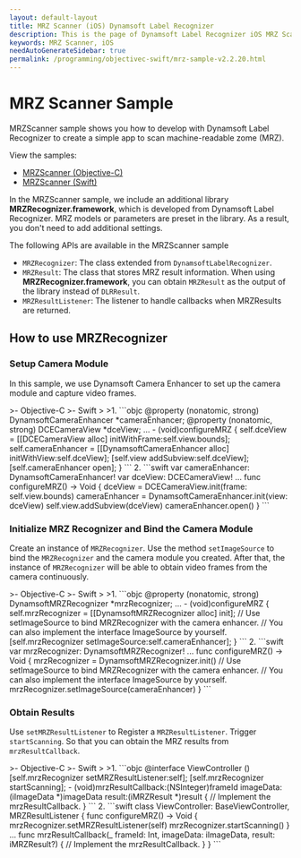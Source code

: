 ```yaml
---
layout: default-layout
title: MRZ Scanner (iOS) Dynamsoft Label Recognizer
description: This is the page of Dynamsoft Label Recognizer iOS MRZ Scanner sample.
keywords: MRZ Scanner, iOS
needAutoGenerateSidebar: true
permalink: /programming/objectivec-swift/mrz-sample-v2.2.20.html
---
```


# MRZ Scanner Sample

MRZScanner sample shows you how to develop with Dynamsoft Label Recognizer to create a simple app to scan machine-readable zome (MRZ).

View the samples:

- <a href="https://github.com/Dynamsoft/label-recognizer-mobile-samples/tree/master/ios/Objective-C/MRZScannerObjC" target="_blank">MRZScanner (Objective-C)</a>
- <a href="https://github.com/Dynamsoft/label-recognizer-mobile-samples/tree/master/ios/Swift/MRZScannerSwift" target="_blank">MRZScanner (Swift)</a>

In the MRZScanner sample, we include an additional library **MRZRecognizer.framework**, which is developed from Dynamsoft Label Recognizer. MRZ models or parameters are preset in the library. As a result, you don't need to add additional settings.

The following APIs are available in the MRZScanner sample

- `MRZRecognizer`: The class extended from `DynamsoftLabelRecognizer`.
- `MRZResult`: The class that stores MRZ result information. When using **MRZRecognizer.framework**, you can obtain `MRZResult` as the output of the library instead of `DLRResult`.
- `MRZResultListener`: The listener to handle callbacks when MRZResults are returned.

## How to use MRZRecognizer

### Setup Camera Module

In this sample, we use Dynamsoft Camera Enhancer to set up the camera module and capture video frames.

<div class="sample-code-prefix"></div>
>- Objective-C
>- Swift
>
>1. 
```objc
@property (nonatomic, strong) DynamsoftCameraEnhancer *cameraEnhancer;
@property (nonatomic, strong) DCECameraView *dceView;
...
- (void)configureMRZ {
   self.dceView = [[DCECameraView alloc] initWithFrame:self.view.bounds];
   self.cameraEnhancer = [[DynamsoftCameraEnhancer alloc] initWithView:self.dceView];
   [self.view addSubview:self.dceView];
   [self.cameraEnhancer open];
}
```
2. 
```swift
var cameraEnhancer: DynamsoftCameraEnhancer!
var dceView: DCECameraView!
...
func configureMRZ() -> Void {
   dceView = DCECameraView.init(frame: self.view.bounds)
   cameraEnhancer = DynamsoftCameraEnhancer.init(view: dceView)
   self.view.addSubview(dceView)
   cameraEnhancer.open()
}
```

### Initialize MRZ Recognizer and Bind the Camera Module

Create an instance of `MRZRecognizer`. Use the method `setImageSource` to bind the `MRZRecognizer` and the camera module you created. After that, the instance of `MRZRecognizer` will be able to obtain video frames from the camera continuously.

<div class="sample-code-prefix"></div>
>- Objective-C
>- Swift
>
>1. 
```objc
@property (nonatomic, strong) DynamsoftMRZRecognizer *mrzRecognizer;
...
- (void)configureMRZ {
   self.mrzRecognizer = [[DynamsoftMRZRecognizer alloc] init];
   // Use setImageSource to bind MRZRecognizer with the camera enhancer.
   // You can also implement the interface ImageSource by yourself.
   [self.mrzRecognizer setImageSource:self.cameraEnhancer];
}
```
2. 
```swift
var mrzRecognizer: DynamsoftMRZRecognizer!
...
func configureMRZ() -> Void {
   mrzRecognizer = DynamsoftMRZRecognizer.init()
   // Use setImageSource to bind MRZRecognizer with the camera enhancer.
   // You can also implement the interface ImageSource by yourself.
   mrzRecognizer.setImageSource(cameraEnhancer)
}
```

### Obtain Results

Use `setMRZResultListener` to Register a `MRZResultListener`. Trigger `startScanning`. So that you can obtain the MRZ results from `mrzResultCallback`.

<div class="sample-code-prefix"></div>
>- Objective-C
>- Swift
>
>1. 
```objc
@interface ViewController ()<MRZResultListener>
[self.mrzRecognizer setMRZResultListener:self];
[self.mrzRecognizer startScanning];
- (void)mrzResultCallback:(NSInteger)frameId imageData:(iImageData *)imageData result:(iMRZResult *)result {
   // Implement the mrzResultCallback.
}
```
2. 
```swift
class ViewController: BaseViewController, MRZResultListener {
   func configureMRZ() -> Void {
          mrzRecognizer.setMRZResultListener(self)
          mrzRecognizer.startScanning()
   }
   ...
   func mrzResultCallback(_ frameId: Int, imageData: iImageData, result: iMRZResult?) {
          // Implement the mrzResultCallback.
   }
}
```
